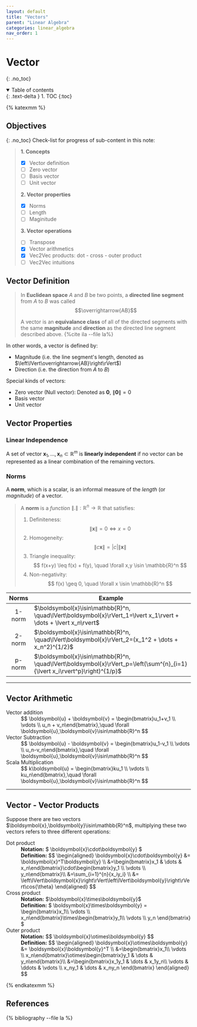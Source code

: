 ```yaml
---
layout: default
title: "Vectors"
parent: "Linear Algebra"
categories: linear_algebra
nav_order: 1
---
```

# Vector
{: .no_toc}

<details open markdown="block">
  <summary>
    Table of contents
  </summary>
  {: .text-delta }
1. TOC
{:toc}
</details>

{% katexmm %}

## Objectives
{: .no_toc}
Check-list for progress of sub-content in this note:

> **1. Concepts**
>
> - [x] Vector definition
> - [ ] Zero vector
> - [ ] Basis vector
> - [ ] Unit vector
>
> **2. Vector properties**
>
> - [x] Norms
> - [ ] Length
> - [ ] Maginitude
>
> **3. Vector operations**
>
> - [ ] Transpose
> - [x] Vector arithmetics
> - [x] Vec2Vec products: dot - cross - outer product
> - [ ] Vec2Vec intuitions

## Vector Definition

> In **Euclidean space** $A$ and $B$ be two points, a **directed line segment** from $A$ to $B$ was called $$\overrightarrow{AB}$$
>
> A vector is an **equivalance class** of all of the directed segments with the same **magnitude** and **direction** as the directed line segment described above.
> {%cite ila --file la%}

In other words, a vector is defined by:

- Magnitude (i.e. the line segment's length, denoted as $\left\lVert\overrightarrow{AB}\right\rVert$)
- Direction (i.e. the direction from $A$ to $B$)

Special kinds of vectors:

- Zero vector (Null vector): Denoted as $\boldsymbol{0}$, $\lVert\boldsymbol{0}\rVert=0$
- Basis vector
- Unit vector

## Vector Properties

### Linear Independence

A set of vector ${\boldsymbol{x}_1,\dots,\boldsymbol{x}_n} \subset \mathbb{R}^m$ is **linearly independent** if no vector can be represented as a linear combination of the remaining vectors.

### Norms

A **norm**, which is a scalar, is an informal measure of the *length* (or *magnitude*) of a vector.

> A **norm** is a *function* $\lVert.\rVert: \mathbb{R}^n\rightarrow\mathbb{R}$ that satisfies:
>
> 1. Definiteness: $$ \lVert \boldsymbol{x}\rVert = 0 \iff x = 0 $$
> 2. Homogeneity:  $$ \lVert c\boldsymbol{x}\rVert = \lvert c\rvert\lVert\boldsymbol{x}\rVert$$
> 3. Triangle inequality: $$ f(x+y) \leq f(x) + f(y), \quad \forall x,y \isin \mathbb{R}^n $$
> 4. Non-negativity: $$ f(x) \geq 0, \quad \forall x \isin \mathbb{R}^n $$

| Norms | Example |
|:-----:|--------|
|1-norm|$\boldsymbol{x}\isin\mathbb{R}^n, \quad\lVert\boldsymbol{x}\rVert_1=\lvert x_1\rvert + \dots + \lvert x_n\rvert$|
|2-norm|$\boldsymbol{x}\isin\mathbb{R}^n, \quad\lVert\boldsymbol{x}\rVert_2=(x_1^2 + \dots + x_n^2)^{1/2}$|
|p-norm|$\boldsymbol{x}\isin\mathbb{R}^n, \quad\lVert\boldsymbol{x}\rVert_p=\left(\sum^{n}_{i=1}{\lvert x_i\rvert^p}\right)^{1/p}$|

***

## Vector Arithmetic

<dl>
  <dt>Vector addition</dt>
  <dd>
    $$
    \boldsymbol{u} + \boldsymbol{v} = \begin{bmatrix}u_1+v_1 \\ \vdots \\ u_n + v_n\end{bmatrix},\quad \forall \boldsymbol{u},\boldsymbol{v}\isin\mathbb{R}^n
    $$
  </dd>
  <dt>Vector Subtraction</dt>
  <dd>
    $$
    \boldsymbol{u} - \boldsymbol{v} = \begin{bmatrix}u_1-v_1 \\ \vdots \\ u_n-v_n\end{bmatrix},\quad \forall \boldsymbol{u},\boldsymbol{v}\isin\mathbb{R}^n
    $$
  </dd>
  <dt>Scala Multiplication</dt>
  <dd>
    $$
    k\boldsymbol{u} = \begin{bmatrix}ku_1 \\ \vdots \\ ku_n\end{bmatrix},\quad \forall \boldsymbol{u},\boldsymbol{v}\isin\mathbb{R}^n
    $$
  </dd>
</dl>

***

## Vector - Vector Products

Suppose there are two vectors $\boldsymbol{x},\boldsymbol{y}\isin\mathbb{R}^n$,  multiplying these two vectors refers to three different operations:

<dl>
  <dt>
    Dot product
  </dt>
  <dd>
    <b>Notation:</b>
    $
      \boldsymbol{x}\cdot\boldsymbol{y}
    $
  </dd>
  <dd>
    <b>Definition:</b>
    $$
      \begin{aligned}
      \boldsymbol{x}\cdot\boldsymbol{y} &= \boldsymbol{x}^T\boldsymbol{y} \\
      &=\begin{bmatrix}x_1 & \dots & x_n\end{bmatrix}\cdot\begin{bmatrix}y_1 \\ \vdots \\ y_n\end{bmatrix}\\
      &=\sum_{i=1}^{n}{x_iy_i} \\
      &= \left\lVert\boldsymbol{x}\right\rVert\left\lVert\boldsymbol{y}\right\rVert\cos{\theta}
      \end{aligned}
    $$
  </dd>

  <dt>Cross product</dt>
  <dd>
    <b>Notation:</b> $\boldsymbol{x}\times\boldsymbol{y}$
  </dd>
  <dd>
    <b>Definition:</b>
    $
      \boldsymbol{x}\times\boldsymbol{y} = \begin{bmatrix}x_1\\ \vdots \\ x_n\end{bmatrix}\times\begin{bmatrix}y_1\\ \vdots \\ y_n \end{bmatrix}
    $
  </dd>

  <dt>Outer product</dt>
  <dd>
    <b>Notation:</b>
      $$
        \boldsymbol{x}\otimes\boldsymbol{y}
      $$
  </dd>
  <dd>
    <b>Definition:</b>
    $$
      \begin{aligned}
        \boldsymbol{x}\otimes\boldsymbol{y} &= \boldsymbol{x}\boldsymbol{y}^T \\
        &=\begin{bmatrix}x_1\\ \vdots \\ x_n\end{bmatrix}\otimes\begin{bmatrix}y_1 & \dots & y_n\end{bmatrix}\\
        &=\begin{bmatrix}x_1y_1 & \dots & x_1y_n\\ \vdots & \ddots & \vdots \\ x_ny_1 & \dots & x_ny_n \end{bmatrix}
      \end{aligned}
    $$
  </dd>
</dl>

{% endkatexmm %}

## References

{% bibliography --file la %}
